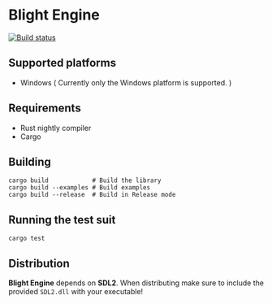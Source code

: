 # Blight Engine

[![Build status](https://ci.appveyor.com/api/projects/status/i4h48nhyq6f5i8f4?svg=true)](https://ci.appveyor.com/project/snorrwe/blight-engine)

## Supported platforms

- Windows ( Currently only the Windows platform is supported. )

## Requirements

- Rust nightly compiler
- Cargo

## Building

```
cargo build            # Build the library
cargo build --examples # Build examples
cargo build --release  # Build in Release mode
```

## Running the test suit

```
cargo test
```

## Distribution

__Blight Engine__ depends on __SDL2__. When distributing make sure to include the provided `SDL2.dll` with your executable!
